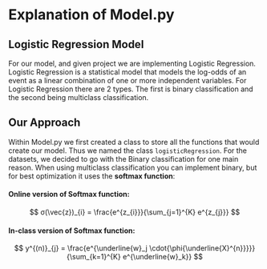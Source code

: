 # Explanation of Model.py

## Logistic Regression Model
For our model, and given project we are implementing Logistic Regression.
Logistic Regression is a statistical model that models the log-odds of an event as a linear combination of one or more independent variables.
For Logistic Regression there are 2 types. The first is binary classification and the second being multiclass classification.

## Our Approach
Within Model.py we first created a class to store all the functions that would create our model.
Thus we named the class ```logisticRegression```. For the datasets, we decided to go with the Binary classification for one main reason.
When using multiclass classification you can implement binary, but for best optimization it uses the **softmax function**:

#### Online version of Softmax function:
$$
σ(\vec{z})_{i} = \frac{e^{z_{i}}}{\sum_{j=1}^{K} e^{z_{j}}}
$$

#### In-class version of Softmax function:
$$
y^{(n)}_{j} = \frac{e^{\underline{w}_j \cdot{\phi{\underline{X}^{n}}}}}{\sum_{k=1}^{K} e^{\underline{w}_k}}
$$
